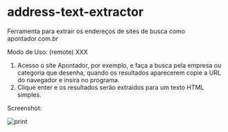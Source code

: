 address-text-extractor
======================
Ferramenta para extrair os endereços de sites de busca como apontador.com.br

Modo de Uso: (remote) XXX
1. Acesso o site Apontador, por exemplo, e faça a busca pela empresa ou categoria que desenha,
quando os resultados aparecerem copie a URL do navegador e insira no programa.
2. Clique enter e os resultados serão extraidos para um texto HTML simples.

Screenshot:

![print](https://raw.github.com/CriativaSoft/address-text-extractor/master/docs/screen01.png)
